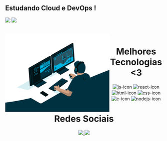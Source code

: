 ## Estudando Cloud e DevOps !
<div>
  
  <img   src="https://github-readme-stats.vercel.app/api?username=IgorAntoniomk&show_icons=true&theme=great-gatsby&include_all_commits=true&count_private=true"/>
  <img  src="https://github-readme-stats.vercel.app/api/top-langs/?username=IgorAntoniomk&layout=compact&langs_count=16&theme=great-gatsby"/>
</div>
<br>

<div  align="center"> 
  <div style="display: inline_block"><br>
    <img align="left" height="250" alt="coding-time" src="code.gif">
    <h1 align="center">Melhores Tecnologias <3</h1>
    <img align="center" height="30" width="40" alt="js-icon"  src="https://cdn.jsdelivr.net/gh/devicons/devicon/icons/linux/linux-original.svg"">
    <img align="center" height="30" width="40" alt="react-icon" src="https://cdn.jsdelivr.net/gh/devicons/devicon/icons/docker/docker-original-wordmark.svg">
    <img align="center" height="50" width="40" alt="html-icon" src="https://cdn.jsdelivr.net/gh/devicons/devicon/icons/amazonwebservices/amazonwebservices-original-wordmark.svg">
    <img align="center" height="30" width="40" alt="css-icon" src="https://cdn.jsdelivr.net/gh/devicons/devicon/icons/ansible/ansible-original-wordmark.svg">
    <img align="center" height="30" width="40" alt="c-icon" src="https://cdn.jsdelivr.net/gh/devicons/devicon/icons/terraform/terraform-original-wordmark.svg">
    <img align="center" height="30" width="40" alt="nodejs-icon" 
            <img src="https://cdn.jsdelivr.net/gh/devicons/devicon/icons/windows8/windows8-original.svg" />
 
   </div>


<h1 align="center">Redes Sociais </h1>
    <a href = "mailto: igor_projetos@hotmail.com">
      <img width="150" src="https://img.shields.io/badge/Microsoft_Outlook-0078D4?style=for-the-badge&logo=microsoft-outlook&logoColor=white">
    </a>
    <a href = "https://www.linkedin.com/in/igor-antonio-/">
      <img width="100" src="https://img.shields.io/badge/LinkedIn-0077B5?style=for-the-badge&logo=linkedin&logoColor=white">
    </a>
    </div>
 
</div>


